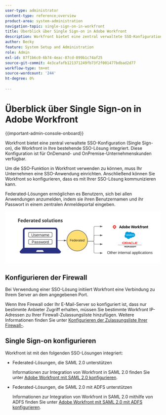 ```yaml
---
user-type: administrator
content-type: reference;overview
product-area: system-administration
navigation-topic: single-sign-on-in-workfront
title: Überblick über Single Sign-on in Adobe Workfront
description: Workfront bietet eine zentral verwaltete SSO-Konfiguration (Single Sign-on), die Workfront einfach in Ihre bestehende SSO-Lösung integriert. Diese Konfiguration ist einfach einzurichten und zu verwalten und steht Kunden von OnDemand und OnPremise Enterprise zur Verfügung.
author: Becky
feature: System Setup and Administration
role: Admin
exl-id: 87f1b6c0-6b74-4eac-87cd-899b1c74af25
source-git-commit: 4e3cafafb121371249fb73f2f001477bdbad2d77
workflow-type: tm+mt
source-wordcount: '244'
ht-degree: 0%

---
```


# Überblick über Single Sign-on in Adobe Workfront

<!--Audited: 12/2023-->

{{important-admin-console-onboard}}


Workfront bietet eine zentral verwaltete SSO-Konfiguration (Single Sign-on), die Workfront in Ihre bestehende SSO-Lösung integriert. Diese Konfiguration ist für OnDemand- und OnPremise-Unternehmenskunden verfügbar.

Um die SSO-Funktion in Workfront verwenden zu können, muss Ihr Unternehmen eine SSO-Anwendung einrichten. Anschließend können Sie Workfront so konfigurieren, dass es mit Ihrer SSO-Lösung kommunizieren kann.

Federated-Lösungen ermöglichen es Benutzern, sich bei allen Anwendungen anzumelden, indem sie ihren Benutzernamen und ihr Passwort in einem zentralen Anmeldeportal eingeben.

![](assets/overview-sso-wf-fed-only.png)


## Konfigurieren der Firewall

Bei Verwendung einer SSO-Lösung initiiert Workfront eine Verbindung zu Ihrem Server an dem angegebenen Port.

Wenn Ihre Firewall oder Ihr E-Mail-Server so konfiguriert ist, dass nur bestimmte Anbieter Zugriff erhalten, müssen Sie bestimmte Workfront IP-Adressen zu Ihrer Firewall-Zulassungsliste hinzufügen. Weitere Informationen finden Sie unter [Konfigurieren der Zulassungsliste Ihrer Firewall-](../../../administration-and-setup/get-started-wf-administration/configure-your-firewall.md).

## Single Sign-on konfigurieren

Workfront ist mit den folgenden SSO-Lösungen integriert:

* Federated-Lösungen, die SAML 2.0 unterstützen

  Informationen zur Integration von Workfront in SAML 2.0 finden Sie unter [Adobe Workfront mit SAML 2.0 konfigurieren](../../../administration-and-setup/add-users/single-sign-on/configure-workfront-saml-2.md).

* Federated-Lösungen, die SAML 2.0 mit ADFS unterstützen

  Informationen zur Integration von Workfront in SAML 2.0 mithilfe von ADFS finden Sie unter [Adobe Workfront mit SAML 2.0 mit ADFS konfigurieren](../../../administration-and-setup/add-users/single-sign-on/configure-workfront-saml-2-adfs.md).
